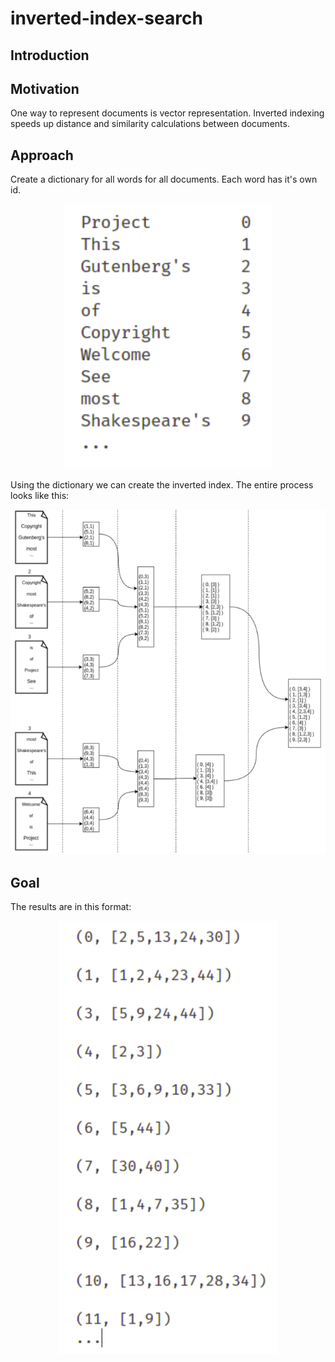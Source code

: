 # inverted-index-search

## Introduction


## Motivation
One way to represent documents is vector representation. Inverted indexing speeds up distance and similarity calculations between documents. 

## Approach
Create a dictionary for all words for all documents. Each word has it's own id. 

<div align="center"> 
<img src="images/dictionary.png">
</div>

Using the dictionary we can create the inverted index. The entire process looks like this:
<div align="center"> 
<img src="images/whole_process.png">
</div>

## Goal
The results are in this format: 

<div align="center"> 
<img src="images/inverted_index.png">
</div>






